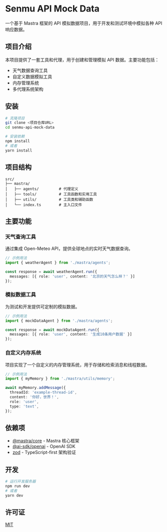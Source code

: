 # Senmu API Mock Data

一个基于 Mastra 框架的 API 模拟数据项目，用于开发和测试环境中模拟各种 API 响应数据。

## 项目介绍

本项目提供了一套工具和代理，用于创建和管理模拟 API 数据。主要功能包括：

- 天气数据查询工具
- 自定义数据模拟工具
- 内存管理系统
- 多代理系统架构

## 安装

```bash
# 克隆项目
git clone <项目仓库URL>
cd senmu-api-mock-data

# 安装依赖
npm install
# 或者
yarn install
```

## 项目结构

```
src/
├── mastra/
│   ├── agents/         # 代理定义
│   ├── tools/          # 工具函数和实用工具
│   ├── utils/          # 工具类和辅助函数
│   └── index.ts        # 主入口文件
```

## 主要功能

### 天气查询工具

通过集成 Open-Meteo API，提供全球地点的实时天气数据查询。

```typescript
// 示例用法
import { weatherAgent } from './mastra/agents';

const response = await weatherAgent.run({
  messages: [{ role: 'user', content: '北京的天气怎么样？' }]
});
```

### 模拟数据工具

为测试和开发提供可定制的模拟数据。

```typescript
// 示例用法
import { mockDataAgent } from './mastra/agents';

const response = await mockDataAgent.run({
  messages: [{ role: 'user', content: '生成10条用户数据' }]
});
```

### 自定义内存系统

项目实现了一个自定义的内存管理系统，用于存储和检索消息和线程数据。

```typescript
// 示例用法
import { myMemory } from './mastra/utils/memory';

await myMemory.addMessage({
  threadId: 'example-thread-id',
  content: '你好，世界！',
  role: 'user',
  type: 'text',
});
```

## 依赖项

- [@mastra/core](https://github.com/example/mastra-core) - Mastra 核心框架
- [@ai-sdk/openai](https://github.com/example/ai-sdk) - OpenAI SDK
- [zod](https://github.com/colinhacks/zod) - TypeScript-first 架构验证

## 开发

```bash
# 运行开发服务器
npm run dev
# 或者
yarn dev
```

## 许可证

[MIT](LICENSE)
